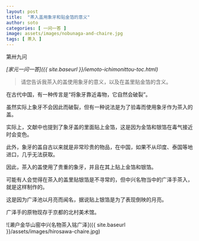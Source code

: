 ```yaml
---
layout: post
title:  "茶入盖用象牙和贴金箔的意义"
author: soto
categories: [ 一问一答 ]
image: assets/images/nobunaga-and-chaire.jpg
tags: [ 茶入 ]
---
```


第卅九问

*[家元一问一答]({{ site.baseurl }}/iemoto-ichimonittou-toc.html)*

> 请您告诉我茶入的盖使用象牙的意义，以及在盖里贴金箔的含义。

在古代中国，有一种传言是“将象牙靠近毒物，它自然会破裂”。

虽然实际上象牙不会因此而破裂，但有一种说法是为了验毒而使用象牙作为茶入的盖。

实际上，文献中也提到了象牙盖的里面贴上金箔，这是因为金箔和银箔在毒气接近时会变色。

此外，象牙的盖自古以来就是非常珍贵的物品，在中国，如果不从印度、泰国等地进口，几乎无法获取。

因此，茶入的盖使用了贵重的象牙，并且在其上贴上金箔和银箔。

可能有人会觉得在茶入的盖里贴银箔是不寻常的，但中兴名物当中的广泽手茶入，就是这样制作的。

这是因为广泽池以月亮而闻名，据说贴上银箔是为了表现倒映的月亮。

广泽手的原物现存于京都的北村美术馆。

![濑户金华山窑中兴名物茶入铭广泽]({{ site.baseurl }}/assets/images/hirosawa-chaire.jpg)
